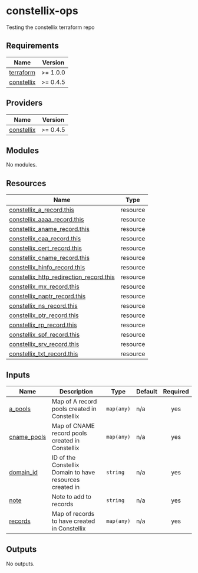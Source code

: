 # constellix-ops
Testing the constellix terraform repo

<!-- BEGIN_TF_DOCS -->
## Requirements

| Name | Version |
|------|---------|
| <a name="requirement_terraform"></a> [terraform](#requirement\_terraform) | >= 1.0.0 |
| <a name="requirement_constellix"></a> [constellix](#requirement\_constellix) | >= 0.4.5 |

## Providers

| Name | Version |
|------|---------|
| <a name="provider_constellix"></a> [constellix](#provider\_constellix) | >= 0.4.5 |

## Modules

No modules.

## Resources

| Name | Type |
|------|------|
| [constellix_a_record.this](https://registry.terraform.io/providers/Constellix/constellix/latest/docs/resources/a_record) | resource |
| [constellix_aaaa_record.this](https://registry.terraform.io/providers/Constellix/constellix/latest/docs/resources/aaaa_record) | resource |
| [constellix_aname_record.this](https://registry.terraform.io/providers/Constellix/constellix/latest/docs/resources/aname_record) | resource |
| [constellix_caa_record.this](https://registry.terraform.io/providers/Constellix/constellix/latest/docs/resources/caa_record) | resource |
| [constellix_cert_record.this](https://registry.terraform.io/providers/Constellix/constellix/latest/docs/resources/cert_record) | resource |
| [constellix_cname_record.this](https://registry.terraform.io/providers/Constellix/constellix/latest/docs/resources/cname_record) | resource |
| [constellix_hinfo_record.this](https://registry.terraform.io/providers/Constellix/constellix/latest/docs/resources/hinfo_record) | resource |
| [constellix_http_redirection_record.this](https://registry.terraform.io/providers/Constellix/constellix/latest/docs/resources/http_redirection_record) | resource |
| [constellix_mx_record.this](https://registry.terraform.io/providers/Constellix/constellix/latest/docs/resources/mx_record) | resource |
| [constellix_naptr_record.this](https://registry.terraform.io/providers/Constellix/constellix/latest/docs/resources/naptr_record) | resource |
| [constellix_ns_record.this](https://registry.terraform.io/providers/Constellix/constellix/latest/docs/resources/ns_record) | resource |
| [constellix_ptr_record.this](https://registry.terraform.io/providers/Constellix/constellix/latest/docs/resources/ptr_record) | resource |
| [constellix_rp_record.this](https://registry.terraform.io/providers/Constellix/constellix/latest/docs/resources/rp_record) | resource |
| [constellix_spf_record.this](https://registry.terraform.io/providers/Constellix/constellix/latest/docs/resources/spf_record) | resource |
| [constellix_srv_record.this](https://registry.terraform.io/providers/Constellix/constellix/latest/docs/resources/srv_record) | resource |
| [constellix_txt_record.this](https://registry.terraform.io/providers/Constellix/constellix/latest/docs/resources/txt_record) | resource |

## Inputs

| Name | Description | Type | Default | Required |
|------|-------------|------|---------|:--------:|
| <a name="input_a_pools"></a> [a\_pools](#input\_a\_pools) | Map of A record pools created in Constellix | `map(any)` | n/a | yes |
| <a name="input_cname_pools"></a> [cname\_pools](#input\_cname\_pools) | Map of CNAME record pools created in Constellix | `map(any)` | n/a | yes |
| <a name="input_domain_id"></a> [domain\_id](#input\_domain\_id) | ID of the Constellix Domain to have resources created in | `string` | n/a | yes |
| <a name="input_note"></a> [note](#input\_note) | Note to add to records | `string` | n/a | yes |
| <a name="input_records"></a> [records](#input\_records) | Map of records to have created in Constellix | `map(any)` | n/a | yes |

## Outputs

No outputs.
<!-- END_TF_DOCS -->